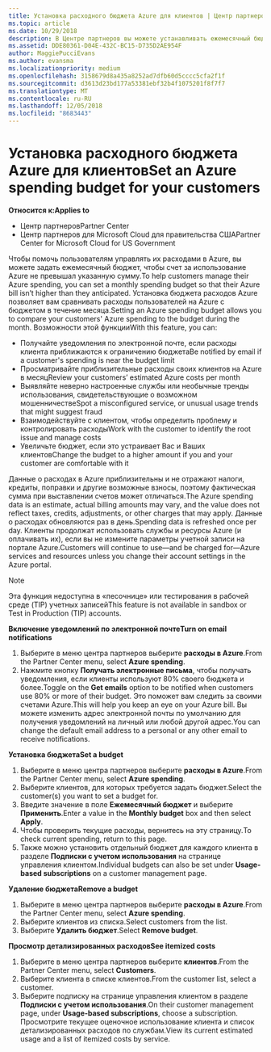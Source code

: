 ```yaml
---
title: Установка расходного бюджета Azure для клиентов | Центр партнеров
ms.topic: article
ms.date: 10/29/2018
description: В Центре партнеров вы можете устанавливать ежемесячный бюджет для каждого клиента, чтобы сумма ежемесячных счетов клиентов в Azure не оказалась чрезмерно высокой.
ms.assetid: DDE80361-D04E-432C-BC15-D735D2AE954F
author: MaggiePucciEvans
ms.author: evansma
ms.localizationpriority: medium
ms.openlocfilehash: 3158679d8a435a8252ad7dfb60d5cccc5cfa2f1f
ms.sourcegitcommit: d3613d23bd177a53381ebf32b4f1075201f8f7f7
ms.translationtype: MT
ms.contentlocale: ru-RU
ms.lasthandoff: 12/05/2018
ms.locfileid: "8683443"
---
```

# <a name="set-an-azure-spending-budget-for-your-customers"></a><span data-ttu-id="27554-103">Установка расходного бюджета Azure для клиентов</span><span class="sxs-lookup"><span data-stu-id="27554-103">Set an Azure spending budget for your customers</span></span>

**<span data-ttu-id="27554-104">Относится к:</span><span class="sxs-lookup"><span data-stu-id="27554-104">Applies to</span></span>**

-  <span data-ttu-id="27554-105">Центр партнеров</span><span class="sxs-lookup"><span data-stu-id="27554-105">Partner Center</span></span>
-  <span data-ttu-id="27554-106">Центр партнеров для Microsoft Cloud для правительства США</span><span class="sxs-lookup"><span data-stu-id="27554-106">Partner Center for Microsoft Cloud for US Government</span></span>

<span data-ttu-id="27554-107">Чтобы помочь пользователям управлять их расходами в Azure, вы можете задать ежемесячный бюджет, чтобы счет за использование Azure не превышал указанную сумму.</span><span class="sxs-lookup"><span data-stu-id="27554-107">To help customers manage their Azure spending, you can set a monthly spending budget so that their Azure bill isn’t higher than they anticipated.</span></span> <span data-ttu-id="27554-108">Установка бюджета расходов Azure позволяет вам сравнивать расходы пользователей на Azure с бюджетом в течение месяца.</span><span class="sxs-lookup"><span data-stu-id="27554-108">Setting an Azure spending budget allows you to compare your customers' Azure spending to the budget during the month.</span></span> <span data-ttu-id="27554-109">Возможности этой функции</span><span class="sxs-lookup"><span data-stu-id="27554-109">With this feature, you can:</span></span> 

-   <span data-ttu-id="27554-110">Получайте уведомления по электронной почте, если расходы клиента приближаются к ограничению бюджета</span><span class="sxs-lookup"><span data-stu-id="27554-110">Be notified by email if a customer's spending is near the budget limit</span></span>
-   <span data-ttu-id="27554-111">Просматривайте приблизительные расходы своих клиентов на Azure в месяц</span><span class="sxs-lookup"><span data-stu-id="27554-111">Review your customers’ estimated Azure costs per month</span></span>
-   <span data-ttu-id="27554-112">Выявляйте неверно настроенные службы или необычные тренды использования, свидетельствующие о возможном мошенничестве</span><span class="sxs-lookup"><span data-stu-id="27554-112">Spot a misconfigured service, or unusual usage trends that might suggest fraud</span></span>
-   <span data-ttu-id="27554-113">Взаимодействуйте с клиентом, чтобы определить проблему и контролировать расходы</span><span class="sxs-lookup"><span data-stu-id="27554-113">Work with the customer to identify the root issue and manage costs</span></span>
-   <span data-ttu-id="27554-114">Увеличьте бюджет, если это устраивает Вас и Ваших клиентов</span><span class="sxs-lookup"><span data-stu-id="27554-114">Change the budget to a higher amount if you and your customer are comfortable with it</span></span>

<span data-ttu-id="27554-115">Данные о расходах в Azure приблизительны и не отражают налоги, кредиты, поправки и другие возможные взносы, поэтому фактическая сумма при выставлении счетов может отличаться.</span><span class="sxs-lookup"><span data-stu-id="27554-115">The Azure spending data is an estimate, actual billing amounts may vary, and the value does not reflect taxes, credits, adjustments, or other charges that may apply.</span></span> <span data-ttu-id="27554-116">Данные о расходах обновляются раз в день.</span><span class="sxs-lookup"><span data-stu-id="27554-116">Spending data is refreshed once per day.</span></span> <span data-ttu-id="27554-117">Клиенты продолжат использовать службы и ресурсы Azure (и оплачивать их), если вы не измените параметры учетной записи на портале Azure.</span><span class="sxs-lookup"><span data-stu-id="27554-117">Customers will continue to use—and be charged for—Azure services and resources unless you change their account settings in the Azure portal.</span></span> 

> [!NOTE]  
> <span data-ttu-id="27554-118">Эта функция недоступна в «песочнице» или тестирования в рабочей среде (TIP) учетных записей</span><span class="sxs-lookup"><span data-stu-id="27554-118">This feature is not available in sandbox or Test in Production (TIP) accounts.</span></span>

**<span data-ttu-id="27554-119">Включение уведомлений по электронной почте</span><span class="sxs-lookup"><span data-stu-id="27554-119">Turn on email notifications</span></span>**
1.  <span data-ttu-id="27554-120">Выберите в меню центра партнеров выберите **расходы в Azure**.</span><span class="sxs-lookup"><span data-stu-id="27554-120">From the Partner Center menu, select **Azure spending**.</span></span>
2.  <span data-ttu-id="27554-121">Нажмите кнопку **Получать электронные письма**, чтобы получать уведомления, если клиенты используют 80% своего бюджета и более.</span><span class="sxs-lookup"><span data-stu-id="27554-121">Toggle on the **Get emails** option to be notified when customers use 80% or more of their budget.</span></span> <span data-ttu-id="27554-122">Это поможет вам следить за своими счетами Azure.</span><span class="sxs-lookup"><span data-stu-id="27554-122">This will help you keep an eye on your Azure bill.</span></span> <span data-ttu-id="27554-123">Вы можете изменить адрес электронной почты по умолчанию для получения уведомлений на личный или любой другой адрес.</span><span class="sxs-lookup"><span data-stu-id="27554-123">You can change the default email address to a personal or any other email to receive notifications.</span></span>

**<span data-ttu-id="27554-124">Установка бюджета</span><span class="sxs-lookup"><span data-stu-id="27554-124">Set a budget</span></span>**
1.  <span data-ttu-id="27554-125">Выберите в меню центра партнеров выберите **расходы в Azure**.</span><span class="sxs-lookup"><span data-stu-id="27554-125">From the Partner Center menu, select **Azure spending**.</span></span>
2.  <span data-ttu-id="27554-126">Выберите клиентов, для которых требуется задать бюджет.</span><span class="sxs-lookup"><span data-stu-id="27554-126">Select the customer(s) you want to set a budget for.</span></span> 
3. <span data-ttu-id="27554-127">Введите значение в поле **Ежемесячный бюджет** и выберите **Применить**.</span><span class="sxs-lookup"><span data-stu-id="27554-127">Enter a value in the **Monthly budget** box and then select **Apply**.</span></span>
4.  <span data-ttu-id="27554-128">Чтобы проверить текущие расходы, вернитесь на эту страницу.</span><span class="sxs-lookup"><span data-stu-id="27554-128">To check current spending, return to this page.</span></span>
5.  <span data-ttu-id="27554-129">Также можно установить отдельный бюджет для каждого клиента в разделе **Подписки с учетом использования** на странице управления клиентом.</span><span class="sxs-lookup"><span data-stu-id="27554-129">Individual budgets can also be set under **Usage-based subscriptions** on a customer management page.</span></span>

**<span data-ttu-id="27554-130">Удаление бюджета</span><span class="sxs-lookup"><span data-stu-id="27554-130">Remove a budget</span></span>**
1.  <span data-ttu-id="27554-131">Выберите в меню центра партнеров выберите **расходы в Azure**.</span><span class="sxs-lookup"><span data-stu-id="27554-131">From the Partner Center menu, select **Azure spending**.</span></span>
2.  <span data-ttu-id="27554-132">Выберите клиентов из списка.</span><span class="sxs-lookup"><span data-stu-id="27554-132">Select customers from the list.</span></span>
3.  <span data-ttu-id="27554-133">Выберите **Удалить бюджет**.</span><span class="sxs-lookup"><span data-stu-id="27554-133">Select **Remove budget**.</span></span>

**<span data-ttu-id="27554-134">Просмотр детализированных расходов</span><span class="sxs-lookup"><span data-stu-id="27554-134">See itemized costs</span></span>**
1.  <span data-ttu-id="27554-135">Выберите в меню центра партнеров выберите **клиентов**.</span><span class="sxs-lookup"><span data-stu-id="27554-135">From the Partner Center menu, select **Customers**.</span></span>
2.  <span data-ttu-id="27554-136">Выберите клиента в списке клиентов.</span><span class="sxs-lookup"><span data-stu-id="27554-136">From the customer list, select a customer.</span></span>
3.  <span data-ttu-id="27554-137">Выберите подписку на странице управления клиентом в разделе **Подписки с учетом использования**.</span><span class="sxs-lookup"><span data-stu-id="27554-137">On their customer management page, under **Usage-based subscriptions**, choose a subscription.</span></span> <span data-ttu-id="27554-138">Просмотрите текущее оценочное использование клиента и список детализированных расходов по службам.</span><span class="sxs-lookup"><span data-stu-id="27554-138">View its current estimated usage and a list of itemized costs by service.</span></span>


 

 



